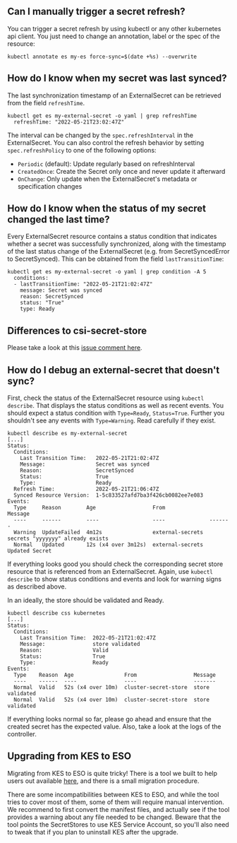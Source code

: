 ## Can I manually trigger a secret refresh?

You can trigger a secret refresh by using kubectl or any other kubernetes api client.
You just need to change an annotation, label or the spec of the resource:

```
kubectl annotate es my-es force-sync=$(date +%s) --overwrite
```

## How do I know when my secret was last synced?


The last synchronization timestamp of an ExternalSecret can be retrieved from the field `refreshTime`.

```
kubectl get es my-external-secret -o yaml | grep refreshTime
  refreshTime: "2022-05-21T23:02:47Z"
```

The interval can be changed by the `spec.refreshInterval` in the ExternalSecret. You can also control the refresh behavior by setting `spec.refreshPolicy` to one of the following options:
- `Periodic` (default): Update regularly based on refreshInterval
- `CreatedOnce`: Create the Secret only once and never update it afterward
- `OnChange`: Only update when the ExternalSecret's metadata or specification changes

## How do I know when the status of my secret changed the last time?

Every ExternalSecret resource contains a status condition that indicates whether a secret was successfully synchronized, along with the timestamp of the last status change of the ExternalSecret (e.g. from SecretSyncedError to SecretSynced). This can be obtained from the field `lastTransitionTime`:

```
kubectl get es my-external-secret -o yaml | grep condition -A 5
  conditions:
  - lastTransitionTime: "2022-05-21T21:02:47Z"
    message: Secret was synced
    reason: SecretSynced
    status: "True"
    type: Ready
```

## Differences to csi-secret-store
Please take a look at this [issue comment here](https://github.com/external-secrets/external-secrets/issues/478#issuecomment-964413129).

## How do I debug an external-secret that doesn't sync?

First, check the status of the ExternalSecret resource using `kubectl describe`. That displays the status conditions as well as recent events.
You should expect a status condition with `Type=Ready`, `Status=True`. Further you shouldn't see any events with `Type=Warning`. Read carefully if they exist.

```
kubectl describe es my-external-secret
[...]
Status:
  Conditions:
    Last Transition Time:   2022-05-21T21:02:47Z
    Message:                Secret was synced
    Reason:                 SecretSynced
    Status:                 True
    Type:                   Ready
  Refresh Time:             2022-05-21T21:06:47Z
  Synced Resource Version:  1-5c833527afd7ba3f426cb0082ee7e083
Events:
  Type     Reason        Age                  From              Message
  ----     ------        ----                 ----              -------
  Warning  UpdateFailed  4m12s                external-secrets  secrets "yyyyyyy" already exists
  Normal   Updated       12s (x4 over 3m12s)  external-secrets  Updated Secret
```

If everything looks good you should check the corresponding secret store resource that is referenced from an ExternalSecret. Again, use `kubectl describe` to show status conditions and events and look for warning signs as described above.

In an ideally, the store should be validated and Ready.

```
kubectl describe css kubernetes
[...]
Status:
  Conditions:
    Last Transition Time:  2022-05-21T21:02:47Z
    Message:               store validated
    Reason:                Valid
    Status:                True
    Type:                  Ready
Events:
  Type    Reason  Age                From                  Message
  ----    ------  ----               ----                  -------
  Normal  Valid   52s (x4 over 10m)  cluster-secret-store  store validated
  Normal  Valid   52s (x4 over 10m)  cluster-secret-store  store validated
```

If everything looks normal so far, please go ahead and ensure that the created secret has the expected value. Also, take a look at the logs of the controller.

## Upgrading from KES to ESO

Migrating from KES to ESO is quite tricky! There is a tool we built to help users out available [here](https://github.com/external-secrets/kes-to-eso), and there is a small migration procedure.

There are some incompatibilities between KES to ESO, and while the tool tries to cover most of them, some of them will require manual intervention. We recommend to first convert the manifest files, and actually see if the tool provides a warning about any file needed to be changed.
Beware that the tool points the SecretStores to use KES Service Account, so you'll also need to tweak that if you plan to uninstall KES after the upgrade.



